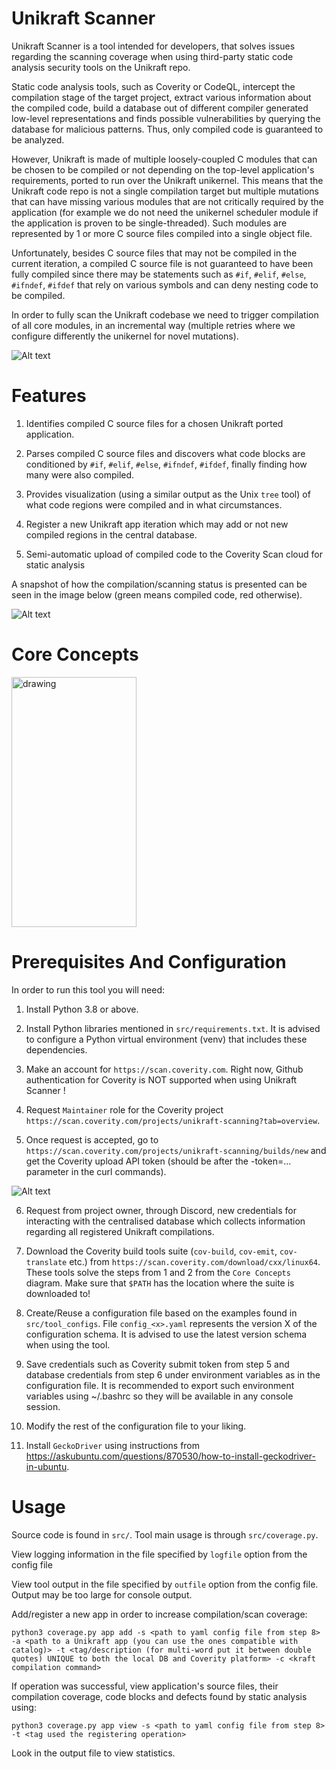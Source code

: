 # Unikraft Scanner 

Unikraft Scanner is a tool intended for developers, that solves issues regarding the scanning coverage when using third-party static code analysis security tools on the Unikraft repo.  

Static code analysis tools, such as Coverity or CodeQL, intercept the compilation stage of the target project, extract various information about the compiled code, build a database out of different compiler generated low-level representations and finds possible vulnerabilities by querying the database for malicious patterns. Thus, only compiled code is guaranteed to be analyzed. 

However, Unikraft is made of multiple loosely-coupled C modules that can be chosen to be compiled or not depending on the top-level application's requirements, ported to run over the Unikraft unikernel. This means that the Unikraft code repo is not a single compilation target but multiple mutations that can have missing various modules that are not critically required by the application (for example we do not need the unikernel scheduler module if the application is proven to be single-threaded). Such modules are represented by 1 or more C source files compiled into a single object file. 

Unfortunately, besides C source files that may not be compiled in the current iteration, a compiled C source file is not guaranteed to have been fully compiled since there may be statements such as `#if`, `#elif`, `#else`, `#ifndef`, `#ifdef` that rely on various symbols and can deny nesting code to be compiled.  

In order to fully scan the Unikraft codebase we need to trigger compilation of all core modules, in an incremental way (multiple retries where we configure differently the unikernel for novel mutations).

![Alt text](docs/compile_cov.png) 

# Features 

1. Identifies compiled C source files for a chosen Unikraft ported application. 

2. Parses compiled C source files and discovers what code blocks are conditioned by `#if`, `#elif`, `#else`, `#ifndef`, `#ifdef`, finally finding how many were also compiled. 

3. Provides visualization (using a similar output as the Unix `tree` tool) of what code regions were compiled and in what circumstances. 

4. Register a new Unikraft app iteration which may add or not new compiled regions in the central database. 

5. Semi-automatic upload of compiled code to the Coverity Scan cloud for static analysis 

A snapshot of how the compilation/scanning status is presented can be seen in the image below (green means compiled code, red otherwise). 

![Alt text](docs/result_coverage.jpg) 

# Core Concepts 

<img src="docs/unikraft_scanner_tool_general.png" alt="drawing" width="200" height=400/>

# Prerequisites And Configuration 

In order to run this tool you will need: 

1. Install Python 3.8 or above. 

2. Install Python libraries mentioned in `src/requirements.txt`. It is advised to configure a Python virtual environment (venv) that includes these dependencies.

3. Make an account for `https://scan.coverity.com`. Right now, Github authentication for Coverity is NOT supported when using Unikraft Scanner ! 

4. Request `Maintainer` role for the Coverity project `https://scan.coverity.com/projects/unikraft-scanning?tab=overview`.

5. Once request is accepted, go to `https://scan.coverity.com/projects/unikraft-scanning/builds/new` and get the Coverity upload API token (should be after the -token=... parameter in the curl commands).

![Alt text](docs/coverity_token.jpg) 

6. Request from project owner, through Discord, new credentials for interacting with the centralised database which collects information regarding all registered Unikraft compilations.

7. Download the Coverity build tools suite (`cov-build`, `cov-emit`, `cov-translate` etc.) from `https://scan.coverity.com/download/cxx/linux64`. These tools solve the steps from 1 and 2 from the `Core Concepts` diagram. Make sure that `$PATH` has the location where the suite is downloaded to! 

8. Create/Reuse a configuration file based on the examples found in `src/tool_configs`. File `config_<x>.yaml` represents the version X of the configuration schema. It is advised to use the latest version schema when using the tool. 

9. Save credentials such as Coverity submit token from step 5 and database credentials from step 6 under environment variables as in the configuration file. It is recommended to export such environment variables using ~/.bashrc so they will be available in any console session. 

10. Modify the rest of the configuration file to your liking.

11. Install `GeckoDriver` using instructions from https://askubuntu.com/questions/870530/how-to-install-geckodriver-in-ubuntu.

# Usage 

Source code is found in `src/`. Tool main usage is through `src/coverage.py`. 

View logging information in the file specified by `logfile` option from the config file 

View tool output in the file specified by `outfile` option from the config file. Output may be too large for console output. 

Add/register a new app in order to increase compilation/scan coverage: 

`python3 coverage.py app add -s <path to yaml config file from step 8> -a <path to a Unikraft app (you can use the ones compatible with catalog)> -t <tag/description (for multi-word put it between double quotes) UNIQUE to both the local DB and Coverity platform> -c <kraft compilation command>` 

If operation was successful, view application's source files, their compilation coverage, code blocks and defects found by static analysis using: 

`python3 coverage.py app view -s <path to yaml config file from step 8> -t <tag used the registering operation>` 

Look in the output file to view statistics. 